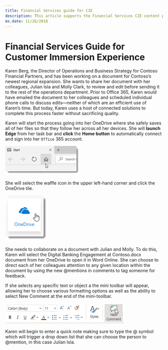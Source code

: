 ```yaml
---
title: Financial Services guide for CIE
description: This article supports the Financial Services CIE content pack
ms.date: 11/26/2018
---
```

# Financial Services Guide for Customer Immersion Experience

Karen Berg, the Director of Operations and Business Strategy for Contoso Financial Partners, and has been working on a document for Contoso’s newest regional expansion.  She wants to share her document with her colleagues, Julian Isla and Molly Clark, to review and edit before sending it to the rest of the operations department.  Prior to Office 365, Karen would have emailed the document to her colleagues and scheduled individual phone calls to discuss edits—neither of which are an efficient use of Karen’s time.  But today, Karen uses a host of connected solutions to complete this process faster without sacrificing quality.

Karen will start the process going into her OneDrive where she safely saves all of her files so that they follow her across all her devices.  She will **launch Edge** from her task bar and **click** the **Home button** to automatically connect and sign into her `Office` 365 account.

![1](images/1.png)

She will select the waffle icon in the upper left-hand corner and click the OneDrive tile.

![2](images/2.png)

She needs to collaborate on a document with Julian and Molly.  To do this, Karen will select the Digital Banking Engagement at Contoso.docx document from her OneDrive to open it in Word Online.  She can choose to direct each of her colleagues attention to any given location within the document by using the new @mentions in comments to tag someone for feedback.

If she selects any specific text or object a the mini toolbar will appear, allowing her to choose various formatting options as well as the ability to select New Comment at the end of the mini-toolbar.

![New Comment image](images/3.png)

Karen will begin to enter a quick note making sure to type the @ symbol which will trigger a drop down list that she can choose the person to @mention, in this case Julian Isla.
